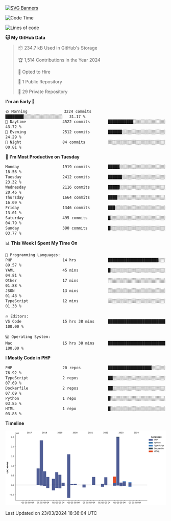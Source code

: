 [![SVG Banners](https://svg-banners.vercel.app/api?type=glitch&text1=Gere_Lajos%F0%9F%92%BB&width=800&height=400)](https://github.com/Akshay090/svg-banners)

<!--START_SECTION:waka-->
![Code Time](http://img.shields.io/badge/Code%20Time-1%2C471%20hrs%2059%20mins-blue)

![Lines of code](https://img.shields.io/badge/From%20Hello%20World%20I%27ve%20Written-12.0%20million%20lines%20of%20code-blue)

**🐱 My GitHub Data** 

> 📦 234.7 kB Used in GitHub's Storage 
 > 
> 🏆 1,514 Contributions in the Year 2024
 > 
> 💼 Opted to Hire
 > 
> 📜 1 Public Repository 
 > 
> 🔑 29 Private Repository 
 > 
**I'm an Early 🐤** 

```text
🌞 Morning                3224 commits        ████████░░░░░░░░░░░░░░░░░   31.17 % 
🌆 Daytime                4522 commits        ███████████░░░░░░░░░░░░░░   43.72 % 
🌃 Evening                2512 commits        ██████░░░░░░░░░░░░░░░░░░░   24.29 % 
🌙 Night                  84 commits          ░░░░░░░░░░░░░░░░░░░░░░░░░   00.81 % 
```
📅 **I'm Most Productive on Tuesday** 

```text
Monday                   1919 commits        █████░░░░░░░░░░░░░░░░░░░░   18.56 % 
Tuesday                  2412 commits        ██████░░░░░░░░░░░░░░░░░░░   23.32 % 
Wednesday                2116 commits        █████░░░░░░░░░░░░░░░░░░░░   20.46 % 
Thursday                 1664 commits        ████░░░░░░░░░░░░░░░░░░░░░   16.09 % 
Friday                   1346 commits        ███░░░░░░░░░░░░░░░░░░░░░░   13.01 % 
Saturday                 495 commits         █░░░░░░░░░░░░░░░░░░░░░░░░   04.79 % 
Sunday                   390 commits         █░░░░░░░░░░░░░░░░░░░░░░░░   03.77 % 
```


📊 **This Week I Spent My Time On** 

```text
💬 Programming Languages: 
PHP                      14 hrs              ██████████████████████░░░   89.57 % 
YAML                     45 mins             █░░░░░░░░░░░░░░░░░░░░░░░░   04.81 % 
Other                    17 mins             ░░░░░░░░░░░░░░░░░░░░░░░░░   01.88 % 
JSON                     13 mins             ░░░░░░░░░░░░░░░░░░░░░░░░░   01.48 % 
TypeScript               12 mins             ░░░░░░░░░░░░░░░░░░░░░░░░░   01.33 % 

🔥 Editors: 
VS Code                  15 hrs 38 mins      █████████████████████████   100.00 % 

💻 Operating System: 
Mac                      15 hrs 38 mins      █████████████████████████   100.00 % 
```

**I Mostly Code in PHP** 

```text
PHP                      20 repos            ███████████████████░░░░░░   76.92 % 
TypeScript               2 repos             ██░░░░░░░░░░░░░░░░░░░░░░░   07.69 % 
Dockerfile               2 repos             ██░░░░░░░░░░░░░░░░░░░░░░░   07.69 % 
Python                   1 repo              █░░░░░░░░░░░░░░░░░░░░░░░░   03.85 % 
HTML                     1 repo              █░░░░░░░░░░░░░░░░░░░░░░░░   03.85 % 
```



**Timeline**

![Lines of Code chart](https://raw.githubusercontent.com/gere-lajos/gere-lajos/main/assets/bar_graph.png)


 Last Updated on 23/03/2024 18:36:04 UTC
<!--END_SECTION:waka-->
